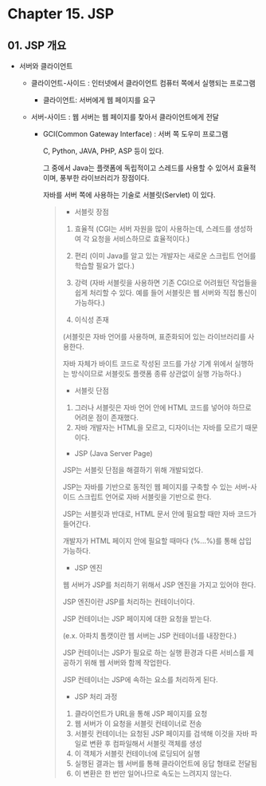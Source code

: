 # Chapter 15. JSP



## 01. JSP 개요

* 서버와 클라이언트

  * 클라이언트-사이드 : 인터넷에서 클라이언트 컴퓨터 쪽에서 실행되는 프로그램

    * 클라이언트: 서버에게 웹 페이지를 요구

  * 서버-사이드 : 웹 서버는 웹 페이지를 찾아서 클라이언트에게 전달

    * GCI(Common Gateway Interface) : 서버 쪽 도우미 프로그램

      C, Python, JAVA, PHP, ASP 등이 있다.

      그 중에서 Java는 플랫폼에 독립적이고 스레드를 사용할 수 있어서 효율적이며, 풍부한 라이브러리가 장점이다.

      자바를 서버 쪽에 사용하는 기술로 서블릿(Servlet) 이 있다.

      >* 서블릿 장점
      >
      >1. 효율적 (CGI는 서버 자원을 많이 사용하는데, 스레드를 생성하여 각 요청을 서비스하므로 효율적이다.)
      >
      >2. 편리 (이미 Java를 알고 있는 개발자는 새로운 스크립트 언어를 학습할 필요가 없다.)
      >
      >3. 강력 (자바 서블릿을 사용하면 기존 CGI으로 어려웠던 작업들을 쉽게 처리할 수 있다. 예를 들어 서블릿은 웹 서버와 직접 통신이 가능하다.)
      >
      >4. 이식성 존재 
      >
      >   (서블릿은 자바 언어를 사용하며, 표준화되어 있는 라이브러리를 사용한다. 
      >
      >   자바 자체가 바이트 코드로 작성된 코드를 가상 기계 위에서 실행하는 방식이므로 서블릿도 플랫폼 종류 상관없이 실행 가능하다.)
      >
      > 
      >
      >* 서블릿 단점
      >  1. 그러나 서블릿은 자바 언어 안에 HTML 코드를 넣어야 하므로 어려운 점이 존재했다. 
      >  2. 자바 개발자는 HTML을 모르고, 디자이너는 자바를 모르기 때문이다.
      >
      > 
      >
      >* JSP (Java Server Page)
      >
      >  JSP는 서블릿 단점을 해결하기 위해 개발되었다.
      >
      >  JSP는 자바를 기반으로 동적인 웹 페이지를 구축할 수 있는 서버-사이드 스크립트 언어로 자바 서블릿을 기반으로 한다.
      >
      >  JSP는 서블릿과 반대로, HTML 문서 안에 필요할 때만 자바 코드가 들어간다. 
      >
      >  개발자가 HTML 페이지 안에 필요할 때마다 (%...%)를 통해 삽입 가능하다.
      >
      > 
      >
      >* JSP 엔진
      >
      >  웹 서버가 JSP를 처리하기 위해서 JSP 엔진을 가지고 있어야 한다.
      >
      >  JSP 엔진이란 JSP를 처리하는 컨테이너이다.
      >
      >  JSP 컨테이너는 JSP 페이지에 대한 요청을 받는다.
      >
      >  (e.x. 아파치 톰캣이란 웹 서버는 JSP 컨테이너를 내장한다.)
      >
      >  JSP 컨테이너는 JSP가 필요로 하는 실행 환경과 다른 서비스를 제공하기 위해 웹 서버와 함께 작업한다.
      >
      >  JSP 컨테이너는 JSP에 속하는 요소를 처리하게 된다.
      >
      > 
      >
      >* JSP 처리 과정
      >  1. 클라이언트가 URL을 통해 JSP 페이지를 요청
      >  2. 웹 서버가 이 요청을 서블릿 컨테이너로 전송
      >  3. 서블릿 컨테이너는 요청된 JSP 페이지를 검색해 이것을 자바 파일로 변환 후 컴파일해서 서블릿 객체를 생성
      >  4. 이 객체가 서블릿 컨테이너에 로딩되어 실행
      >  5. 실행된 결과는 웹 서버를 통해 클라이언트에 응답 형태로 전달됨
      >  6. 이 변환은 한 번만 일어나므로 속도는 느려지지 않는다.